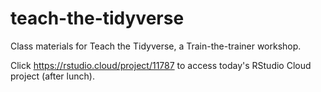 # teach-the-tidyverse

Class materials for Teach the Tidyverse, a Train-the-trainer workshop.

Click <https://rstudio.cloud/project/11787> to access today's RStudio Cloud project (after lunch).
